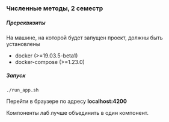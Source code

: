 ### Численные методы, 2 семестр

##### Пререквизиты

На машине, на которой будет запущен проект, должны быть установлены
* docker (>=19.03.5-beta1)
* docker-compose (>=1.23.0)

##### Запуск

```
./run_app.sh
```

Перейти в браузере по адресу **localhost:4200**

Компоненты лаб лучше объединить в один компонент.
